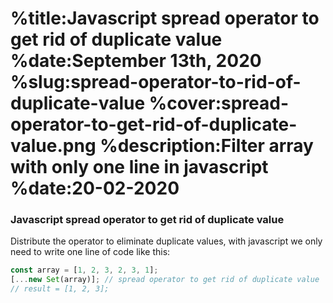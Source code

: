 %title:Javascript spread operator to get rid of duplicate value
%date:September 13th, 2020
%slug:spread-operator-to-rid-of-duplicate-value
%cover:spread-operator-to-get-rid-of-duplicate-value.png
%description:Filter array with only one line in javascript
%date:20-02-2020
==========

### Javascript spread operator to get rid of duplicate value

Distribute the operator to eliminate duplicate values, with javascript we only need to write one line of code like this:

```javascript
const array = [1, 2, 3, 2, 3, 1];
[...new Set(array)]; // spread operator to get rid of duplicate value
// result = [1, 2, 3];
```
